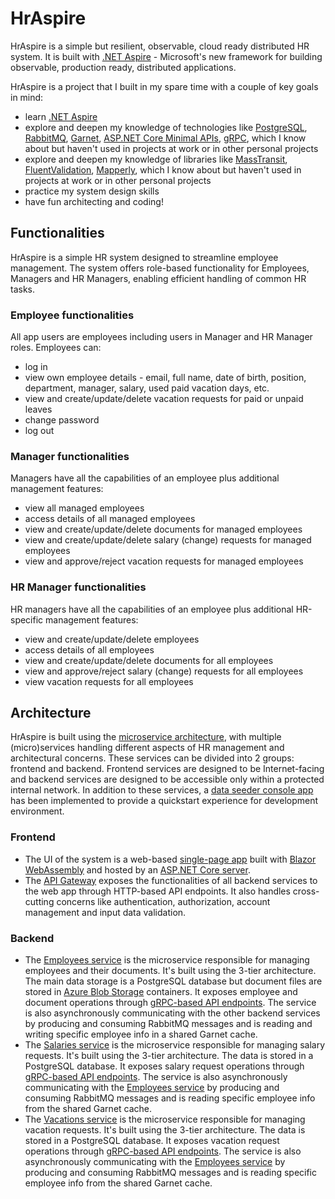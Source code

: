 ﻿# HrAspire

HrAspire is a simple but resilient, observable, cloud ready distributed HR system. It is built with [.NET Aspire](https://learn.microsoft.com/en-us/dotnet/aspire/) - Microsoft's new framework for building observable, production ready, distributed applications.

HrAspire is a project that I built in my spare time with a couple of key goals in mind:
- learn [.NET Aspire](https://learn.microsoft.com/en-us/dotnet/aspire/)
- explore and deepen my knowledge of technologies like [PostgreSQL](https://www.postgresql.org/), [RabbitMQ](https://www.rabbitmq.com/), [Garnet](https://microsoft.github.io/garnet/docs), [ASP.NET Core Minimal APIs](https://learn.microsoft.com/en-us/aspnet/core/fundamentals/minimal-apis/overview), [gRPC](https://grpc.io/), which I know about but haven't used in projects at work or in other personal projects
- explore and deepen my knowledge of libraries like [MassTransit](https://masstransit.io/), [FluentValidation](https://docs.fluentvalidation.net/), [Mapperly](https://mapperly.riok.app/), which I know about but haven't used in projects at work or in other personal projects
- practice my system design skills
- have fun architecting and coding!

## Functionalities
HrAspire is a simple HR system designed to streamline employee management. The system offers role-based functionality for Employees, Managers and HR Managers, enabling efficient handling of common HR tasks. 

### Employee functionalities
All app users are employees including users in Manager and HR Manager roles. Employees can:
- log in
- view own employee details - email, full name, date of birth, position, department, manager, salary, used paid vacation days, etc.
- view and create/update/delete vacation requests for paid or unpaid leaves
- change password
- log out

### Manager functionalities
Managers have all the capabilities of an employee plus additional management features:
- view all managed employees
- access details of all managed employees
- view and create/update/delete documents for managed employees
- view and create/update/delete salary (change) requests for managed employees
- view and approve/reject vacation requests for managed employees

### HR Manager functionalities
HR managers have all the capabilities of an employee plus additional HR-specific management features:
- view and create/update/delete employees
- access details of all employees
- view and create/update/delete documents for all employees
- view and approve/reject salary (change) requests for all employees
- view vacation requests for all employees

## Architecture
HrAspire is built using the [microservice architecture](https://en.wikipedia.org/wiki/Microservices), with multiple (micro)services handling different aspects of HR management and architectural concerns. These services can be divided into 2 groups: frontend and backend. Frontend services are designed to be Internet-facing and backend services are designed to be accessible only within a protected internal network. In addition to these services, a [data seeder console app](/HrAspire.DataSeeder) has been implemented to provide a quickstart experience for development environment.

### Frontend
- The UI of the system is a web-based [single-page app](/HrAspire.Web.Client) built with [Blazor WebAssembly](https://dotnet.microsoft.com/en-us/apps/aspnet/web-apps/blazor) and hosted by an [ASP.NET Core server](/HrAspire.Web).
- The [API Gateway](/HrAspire.Web.ApiGateway) exposes the functionalities of all backend services to the web app through HTTP-based API endpoints. It also handles cross-cutting concerns like authentication, authorization, account management and input data validation.

### Backend
- The [Employees service](/Employees) is the microservice responsible for managing employees and their documents. It's built using the 3-tier architecture. The main data storage is a PostgreSQL database but document files are stored in [Azure Blob Storage](https://azure.microsoft.com/en-us/products/storage/blobs) containers. It exposes employee and document operations through [gRPC-based API endpoints](/Employees/HrAspire.Employees.Web). The service is also asynchronously communicating with the other backend services by producing and consuming RabbitMQ messages and is reading and writing specific employee info in a shared Garnet cache.
- The [Salaries service](/Salaries) is the microservice responsible for managing salary requests. It's built using the 3-tier architecture. The data is stored in a PostgreSQL database. It exposes salary request operations through [gRPC-based API endpoints](/Salaries/HrAspire.Salaries.Web). The service is also asynchronously communicating with the [Employees service](/Employees) by producing and consuming RabbitMQ messages and is reading specific employee info from the shared Garnet cache.
- The [Vacations service](/Vacations) is the microservice responsible for managing vacation requests. It's built using the 3-tier architecture. The data is stored in a PostgreSQL database. It exposes vacation request operations through [gRPC-based API endpoints](/Vacations/HrAspire.Vacations.Web). The service is also asynchronously communicating with the [Employees service](/Employees) by producing and consuming RabbitMQ messages and is reading specific employee info from the shared Garnet cache.
